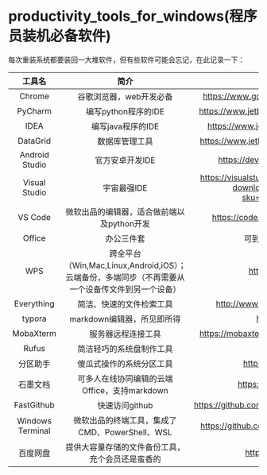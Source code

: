 # productivity_tools_for_windows(程序员装机必备软件)

每次重装系统都要装回一大堆软件，但有些软件可能会忘记，在此记录一下：

|工具名|简介|下载地址|
|:---:|:---:|:---:|
|Chrome|谷歌浏览器，web开发必备|https://www.google.com/intl/zh-CN/chrome/|
|PyCharm|编写python程序的IDE|https://www.jetbrains.com/pycharm/download/|
|IDEA|编写java程序的IDE|https://www.jetbrains.com/idea/download/|
|DataGrid|数据库管理工具|https://www.jetbrains.com/datagrip/download/|
|Android Studio|官方安卓开发IDE|https://developer.android.com/studio|
|Visual Studio|宇宙最强IDE|https://visualstudio.microsoft.com/thank-you-downloading-visual-studio/?sku=Community&rel=16|
|VS Code|微软出品的编辑器，适合做前端以及python开发|https://code.visualstudio.com/Download|
|Office|办公三件套|可到各学校软件中心下载|
|WPS|跨全平台（Win,Mac,Linux,Android,iOS）；云端备份，多端同步（不再需要从一个设备传文件到另一个设备）|https://www.wps.cn/|
|Everything|简洁、快速的文件检索工具|http://www.voidtools.com/downloads/|
|typora|markdown编辑器，所见即所得|https://typora.io/|
|MobaXterm|服务器远程连接工具|https://mobaxterm.mobatek.net/download.html|
|Rufus|简洁轻巧的系统盘制作工具|https://rufus.ie/|
|分区助手|傻瓜式操作的系统分区工具|https://www.disktool.cn|
|石墨文档|可多人在线协同编辑的云端Office，支持markdown|https://shimo.im/download|
|FastGithub|快速访问github|https://github.com/dotnetcore/fastgithub/releases|
|Windows Terminal|微软出品的终端工具，集成了CMD、PowerShell、WSL|https://github.com/microsoft/terminal/releases|
|百度网盘|提供大容量存储的文件备份工具，充个会员还是蛮香的|https://pan.baidu.com/|